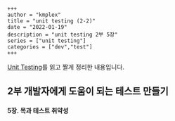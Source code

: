 ```
+++ 
author = "kmplex" 
title = "unit testing (2-2)" 
date = "2022-01-19" 
description = "unit testing 2부 5장"  
series = ["unit testing"] 
categories = ["dev","test"] 
+++
```

[Unit Testing](http://www.yes24.com/Product/Goods/104084175)를 읽고 짤게 정리한 내용입니다.

## 2부 개발자에게 도움이 되는 테스트 만들기 

#### 5장. 목과 테스트 취약성

